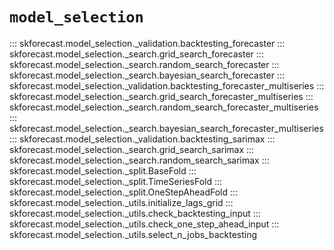 # `model_selection`

::: skforecast.model_selection._validation.backtesting_forecaster
::: skforecast.model_selection._search.grid_search_forecaster
::: skforecast.model_selection._search.random_search_forecaster
::: skforecast.model_selection._search.bayesian_search_forecaster
::: skforecast.model_selection._validation.backtesting_forecaster_multiseries
::: skforecast.model_selection._search.grid_search_forecaster_multiseries
::: skforecast.model_selection._search.random_search_forecaster_multiseries
::: skforecast.model_selection._search.bayesian_search_forecaster_multiseries
::: skforecast.model_selection._validation.backtesting_sarimax
::: skforecast.model_selection._search.grid_search_sarimax
::: skforecast.model_selection._search.random_search_sarimax
::: skforecast.model_selection._split.BaseFold
::: skforecast.model_selection._split.TimeSeriesFold
::: skforecast.model_selection._split.OneStepAheadFold
::: skforecast.model_selection._utils.initialize_lags_grid
::: skforecast.model_selection._utils.check_backtesting_input
::: skforecast.model_selection._utils.check_one_step_ahead_input
::: skforecast.model_selection._utils.select_n_jobs_backtesting
